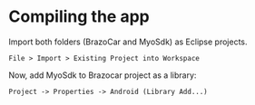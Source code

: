 # Compiling the app

Import both folders (BrazoCar and MyoSdk) as Eclipse projects. 
```
File > Import > Existing Project into Workspace 
```

Now, add MyoSdk to Brazocar project as a library:
```
Project -> Properties -> Android (Library Add...)
```
